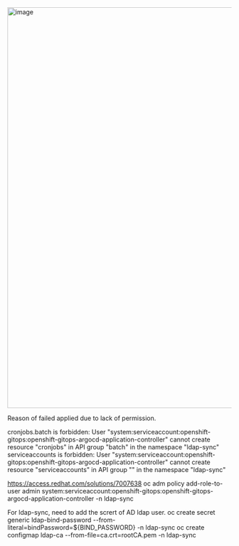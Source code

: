 
<img width="1182" height="902" alt="image" src="https://github.com/user-attachments/assets/290ad282-f762-4545-bcb6-4357ac7dc468" />

Reason of failed applied due to lack of permission.

cronjobs.batch is forbidden: User "system:serviceaccount:openshift-gitops:openshift-gitops-argocd-application-controller" cannot create resource "cronjobs" in API group "batch" in the namespace "ldap-sync"
serviceaccounts is forbidden: User "system:serviceaccount:openshift-gitops:openshift-gitops-argocd-application-controller" cannot create resource "serviceaccounts" in API group "" in the namespace "ldap-sync"

https://access.redhat.com/solutions/7007638
oc adm policy add-role-to-user admin system:serviceaccount:openshift-gitops:openshift-gitops-argocd-application-controller -n ldap-sync

For ldap-sync, need to add the scrert of AD ldap user.
oc create secret generic ldap-bind-password --from-literal=bindPassword=${BIND_PASSWORD} -n ldap-sync
oc create configmap ldap-ca --from-file=ca.crt=rootCA.pem -n ldap-sync

